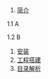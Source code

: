 1. [简介](/01初识/简介.md)

1.1  A

1.2  B

1. [安装](/01初识/安装.md)
2. [工程搭建](/02项目架构/工程搭建.md)
3. [目录解析](/02项目架构/目录解析.md)



